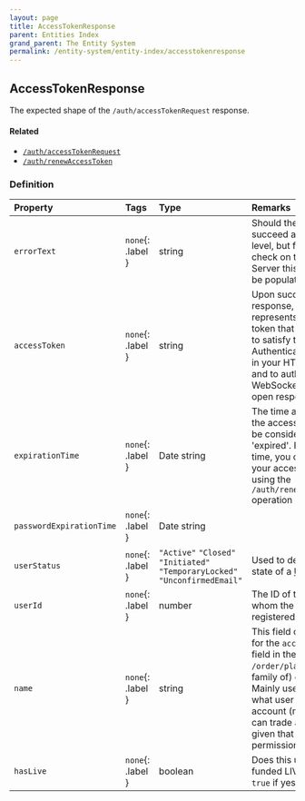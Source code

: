 ```yaml
---
layout: page
title: AccessTokenResponse
parent: Entities Index
grand_parent: The Entity System
permalink: /entity-system/entity-index/accesstokenresponse
---
```


## AccessTokenResponse
The expected shape of the `/auth/accessTokenRequest` response.

#### Related
- [`/auth/accessTokenRequest`]({{site.baseurl}}/all-ops/auth/accesstokenrequest)
- [`/auth/renewAccessToken`]({{site.baseurl}}/all-ops/auth/renewaccesstoken)

### Definition

| Property | Tags | Type | Remarks
|:---------|:-----|:-----|:-------
| `errorText` | `none`{: .label } | string | Should the request succeed at the HTTP level, but fail to pass a check on the Tradovate Server this field should be populated.
| `accessToken` | `none`{: .label } | string | Upon successful response, this field represents the access token that you will use to satisfy the Authentication header in your HTTP requests, and to authenticate WebSockets via the open response.
| `expirationTime` | `none`{: .label } | Date string | The time after which the access token will be considered 'expired'. Prior to this time, you can renew your access token using the `/auth/renewAccessToken` operation
| `passwordExpirationTime` | `none`{: .label } | Date string | 
| `userStatus` | `none`{: .label } | `"Active"` `"Closed"` `"Initiated"` `"TemporaryLocked"` `"UnconfirmedEmail"` | Used to determine the state of a [User]({{site.baseurl}}/entity-system/entity-index/User).
| `userId` | `none`{: .label } | number | The ID of the [User]({{site.baseurl}}/entity-system/entity-index/User) to whom the API Key is registered.
| `name` | `none`{: .label } | string | This field can be used for the `accountSpec` field in the `/order/placeOrder` (and family of) operation(s). Mainly used to identify what user is trading an account (multiple users can trade an account given that they have permission to do so).
| `hasLive` | `none`{: .label } | boolean | Does this user have a funded LIVE account? `true` if yes.